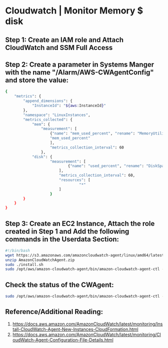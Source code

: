 # Cloudwatch | Monitor Memory $ disk




## Step 1: Create an IAM role and Attach CloudWatch and SSM Full Access
## Step 2: Create a parameter in Systems Manger with the name "/Alarm/AWS-CWAgentConfig" and store the value:
```bash
{
	"metrics": {
		"append_dimensions": {
			"InstanceId": "${aws:InstanceId}"
		},
		"namespace": "LinuxInstances",
		"metrics_collected": {
			"mem": {
				"measurement": [
					{"name": "mem_used_percent", "rename": "MemoryUtilization"}
					"mem_used_percent"
					],
					"metrics_collection_interval": 60
				},
			"disk": {
        			"measurement": [
                  			{"name": "used_percent", "rename": "DiskSpaceUtilization"}
        				],
        				"metrics_collection_interval": 60,
        				"resources": [
                 				 "*"
        				]
        			}
		}
	}
}
```

## Step 3: Create an EC2 Instance, Attach the role created in Step 1 and Add the following commands in the Userdata Section:

```bash
#!/bin/bash
wget https://s3.amazonaws.com/amazoncloudwatch-agent/linux/amd64/latest/AmazonCloudWatchAgent.zip
unzip AmazonCloudWatchAgent.zip
sudo ./install.sh
sudo /opt/aws/amazon-cloudwatch-agent/bin/amazon-cloudwatch-agent-ctl -a fetch-config -m ec2 -c ssm:/Alarm/AWS-CWAgentConfig -s
```

## Check the status of the CWAgent:
```bash
sudo /opt/aws/amazon-cloudwatch-agent/bin/amazon-cloudwatch-agent-ctl -m ec2 -a status
```


## Reference/Additional Reading:
1. https://docs.aws.amazon.com/AmazonCloudWatch/latest/monitoring/Install-CloudWatch-Agent-New-Instances-CloudFormation.html
2. https://docs.aws.amazon.com/AmazonCloudWatch/latest/monitoring/CloudWatch-Agent-Configuration-File-Details.html

